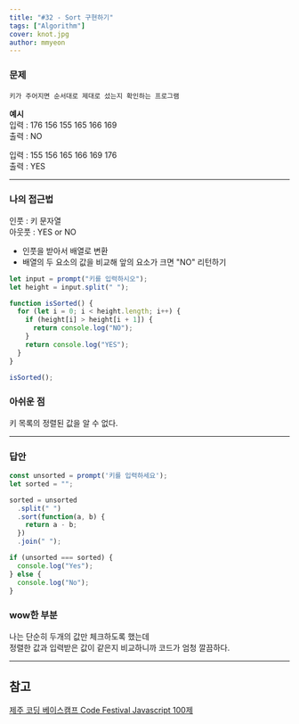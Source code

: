 ```yaml
---
title: "#32 - Sort 구현하기"
tags: ["Algorithm"]
cover: knot.jpg
author: mmyeon
---
```



### 문제
`키가 주어지면 순서대로 제대로 섰는지 확인하는 프로그램`


**예시** <br>
입력 : 176 156 155 165 166 169 <br>
출력 : NO

입력 : 155 156 165 166 169 176 <br>
출력 : YES

---

### 나의 접근법
인풋 : 키 문자열<br>
아웃풋 : YES or NO

- 인풋을 받아서 배열로 변환
- 배열의 두 요소의 값을 비교해 앞의 요소가 크면 "NO" 리턴하기


~~~js
let input = prompt("키를 입력하시오");
let height = input.split(" ");

function isSorted() {
  for (let i = 0; i < height.length; i++) {
    if (height[i] > height[i + 1]) {
      return console.log("NO");
    }
    return console.log("YES");
  }
}

isSorted();
~~~

### 아쉬운 점
키 목록의 정렬된 값을 알 수 없다. 


---

### 답안 
~~~js
const unsorted = prompt('키를 입력하세요');
let sorted = "";

sorted = unsorted
  .split(" ")
  .sort(function(a, b) {
    return a - b;
  })
  .join(" ");

if (unsorted === sorted) {
  console.log("Yes");
} else {
  console.log("No");
}
~~~

### **wow**한 부분
나는 단순히 두개의 값만 체크하도록 했는데<br>
정렬한 값과 입력받은 값이 같은지 비교하니까 코드가 엄청 깔끔하다.

------
## 참고

[제주 코딩 베이스캠프 Code Festival  Javascript 100제](http://paullab.co.kr/codefestival.html)
   






